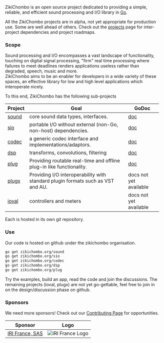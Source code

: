ZikiChombo is an open source project dedicated to providing a simple, reliable, and efficient 
sound processing and I/O library in [Go](http://golang.org).

All the ZikiChombo projects are in alpha, not yet appropriate for production use.
Some are well ahead of others.  Check out the [projects](/projects) page for
inter-project dependencies and project roadmaps.

### Scope
Sound processing and I/O encompasses a vast landscape of functionality, touching
on digital signal processing, "firm" real time processing where failures to
meet deadlines renders applications useless rather than degraded, speech, music and more.  
ZikiChombo aims to be an enabler for developers in a wide variety of these spaces, an 
effective library for low and high level applications which interoperate nicely.

To this end, ZikiChombo has the following sub-projects

Project  | Goal | GoDoc
---------|------|------
[sound](http://github.com/zikichombo/sound)    | core sound data types, interfaces. | [doc](http://godoc.org/zikichombo.org/sound)
  [sio](http://github.com/zikichombo/sio)    | portable I/O without external (non-Go, non-host) dependencies.| [doc](http://godoc.org/zikichombo.org/sio)
  [codec](http://github.com/zikichombo/codec)  | a generic codec interface and implementations/adaptors.| [doc](http://godoc.org/zikichombo.org/codec)
  [dsp](http://github.com/zikichombo/dsp)    | transforms, convolutions, filtering | [doc](http://godoc.org/zikichombo.org/dsp)
  [plug](http://github.com/zikichombo/plug)   | Providing routable real-time and offline plug-in like functionality. | [doc](http://godoc.org/zikichombo.org/plug)
  [plugx](http://github.com/zikichombo/plugx)  | Providing I/O interoperability with standard plugin formats such as VST and AU. | docs not yet available
  [ioval](http://github.com/zikichombo/ioval)  | controllers and meters | docs not yet available

Each is hosted in its own git repository.

### Use
Our code is hosted on github under the zikichombo organisation.

```sh
go get zikichombo.org/sound
go get zikichombo.org/sio
go get zikichombo.org/codec
go get zikichombo.org/dsp
go get zikichombo.org/plug
```

Try the examples, build an app, read the code and join the discussions.  The remaining projects
(ioval, plugx) are not yet go-gettable, feel free to join in on the design/discussion phase on github.


### Sponsors

We need more sponsors!  Check out our [Contributing Page](/contrib) for 
opportunities.

Sponsor | Logo
--------|-----
[IRI France, SAS](http://iri-labs.com) | ![IRI France Logo](/iri-labs.ico) 







